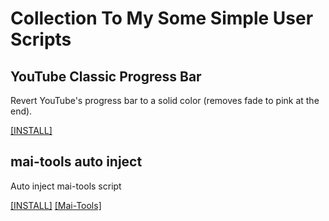 # Collection To My Some Simple User Scripts

## YouTube Classic Progress Bar
Revert YouTube's progress bar to a solid color (removes fade to pink at the end). 

[[INSTALL]](https://github.com/XingYanTW/MyUserScripts/raw/refs/heads/main/YouTube%20Classic%20Progress%20Bar-1.0.user.js)

## mai-tools auto inject
Auto inject mai-tools script

[[INSTALL]](https://github.com/XingYanTW/MyUserScripts/raw/refs/heads/main/mai-tools%20auto%20inject-2024-06-15.user.js)
[[Mai-Tools]](https://myjian.github.io/mai-tools/?hl=zh-TW)
